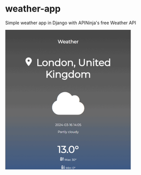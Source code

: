 # weather-app
Simple weather app in Django with APINinja's free Weather API

<img src="https://github.com/paull28/weather-app/blob/main/example.gif" width="400">

